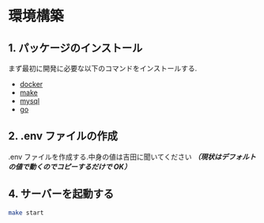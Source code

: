 # 環境構築

## 1. パッケージのインストール

まず最初に開発に必要な以下のコマンドをインストールする.

- [docker](https://docs.docker.com/get-docker/)
- [make](https://www.gnu.org/software/make/)
- [mysql](https://dev.mysql.com/doc/refman/8.0/ja/mysql.html)
- [go](https://golang.org/doc/install)

## 2. .env ファイルの作成

.env ファイルを作成する.中身の値は吉田に聞いてください
**_（現状はデフォルトの値で動くのでコピーするだけで OK）_**

<!-- ## 3. DB の初期値を投入する

**_（現状 seed データは仮のデータで git 上で共有されているためこの部分は不要）_**
db の初期値をもらい, リポジトリのルートに置いて解凍する.

```bash
tar -zxvf seed.tar.gz
```

初期値 DB に投入する.

```bash
make run-seed
```

このコマンドは何度も実行できるので, 予期せぬエラーが発生したり, データベースの値を変えたりした場合には再度実行する. -->

## 4. サーバーを起動する

```bash
make start
```

<!-- ## 5. 疎通確認

```bash
curl -v http://localhost:1324/api/health
``` -->
